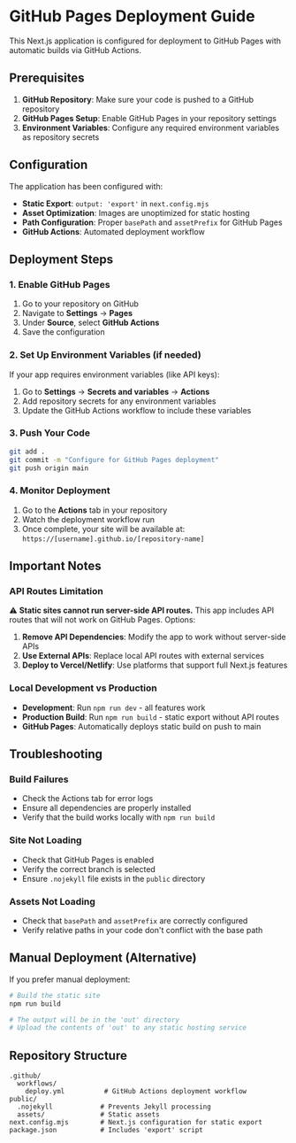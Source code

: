 # GitHub Pages Deployment Guide

This Next.js application is configured for deployment to GitHub Pages with automatic builds via GitHub Actions.

## Prerequisites

1. **GitHub Repository**: Make sure your code is pushed to a GitHub repository
2. **GitHub Pages Setup**: Enable GitHub Pages in your repository settings
3. **Environment Variables**: Configure any required environment variables as repository secrets

## Configuration

The application has been configured with:

- **Static Export**: `output: 'export'` in `next.config.mjs`
- **Asset Optimization**: Images are unoptimized for static hosting
- **Path Configuration**: Proper `basePath` and `assetPrefix` for GitHub Pages
- **GitHub Actions**: Automated deployment workflow

## Deployment Steps

### 1. Enable GitHub Pages

1. Go to your repository on GitHub
2. Navigate to **Settings** → **Pages**
3. Under **Source**, select **GitHub Actions**
4. Save the configuration

### 2. Set Up Environment Variables (if needed)

If your app requires environment variables (like API keys):

1. Go to **Settings** → **Secrets and variables** → **Actions**
2. Add repository secrets for any environment variables
3. Update the GitHub Actions workflow to include these variables

### 3. Push Your Code

```bash
git add .
git commit -m "Configure for GitHub Pages deployment"
git push origin main
```

### 4. Monitor Deployment

1. Go to the **Actions** tab in your repository
2. Watch the deployment workflow run
3. Once complete, your site will be available at: `https://[username].github.io/[repository-name]`

## Important Notes

### API Routes Limitation

⚠️ **Static sites cannot run server-side API routes.** This app includes API routes that will not work on GitHub Pages. Options:

1. **Remove API Dependencies**: Modify the app to work without server-side APIs
2. **Use External APIs**: Replace local API routes with external services
3. **Deploy to Vercel/Netlify**: Use platforms that support full Next.js features

### Local Development vs Production

- **Development**: Run `npm run dev` - all features work
- **Production Build**: Run `npm run build` - static export without API routes
- **GitHub Pages**: Automatically deploys static build on push to main

## Troubleshooting

### Build Failures
- Check the Actions tab for error logs
- Ensure all dependencies are properly installed
- Verify that the build works locally with `npm run build`

### Site Not Loading
- Check that GitHub Pages is enabled
- Verify the correct branch is selected
- Ensure `.nojekyll` file exists in the `public` directory

### Assets Not Loading
- Check that `basePath` and `assetPrefix` are correctly configured
- Verify relative paths in your code don't conflict with the base path

## Manual Deployment (Alternative)

If you prefer manual deployment:

```bash
# Build the static site
npm run build

# The output will be in the 'out' directory
# Upload the contents of 'out' to any static hosting service
```

## Repository Structure

```
.github/
  workflows/
    deploy.yml          # GitHub Actions deployment workflow
public/
  .nojekyll            # Prevents Jekyll processing
  assets/              # Static assets
next.config.mjs        # Next.js configuration for static export
package.json           # Includes 'export' script
```